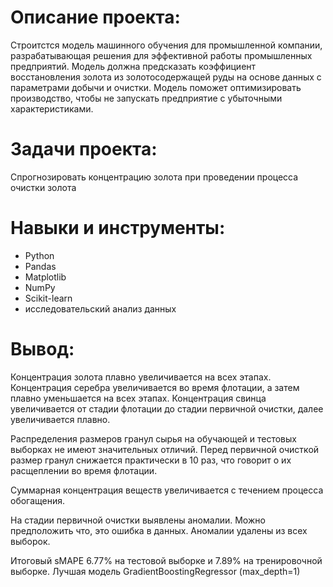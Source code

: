 # Описание проекта: #
Строитстся модель машинного обучения для промышленной компании, разрабатывающая решения для эффективной работы промышленных предприятий. Модель должна предсказать коэффициент восстановления золота из золотосодержащей руды на основе данных с параметрами добычи и очистки. Модель поможет оптимизировать производство, чтобы не запускать предприятие с убыточными характеристиками.

# Задачи проекта: #
Спрогнозировать концентрацию золота при проведении процесса очистки золота

# Навыки и инструменты: #
* Python
* Pandas
* Matplotlib
* NumPy
* Scikit-learn
* исследовательский анализ данных

# Вывод: #
Концентрация золота плавно увеличивается на всех этапах. Концентрация серебра увеличивается во время флотации, а затем плавно уменьшается на всех этапах. Концентрация свинца увеличивается от стадии флотации до стадии первичной очистки, далее увеличивается плавно.

Распределения размеров гранул сырья на обучающей и тестовых выборках не имеют значительных отличий. Перед первичной очисткой размер гранул снижается практически в 10 раз, что говорит о их расщеплении во время флотации.

Суммарная концентрация веществ увеличивается с течением процесса обогащения.

На стадии первичной очистки выявлены аномалии. Можно предположить что, это ошибка в данных. Аномалии удалены из всех выборок.

Итоговый sMAPE 6.77% на тестовой выборке и 7.89% на тренировочной выборке. Лучшая модель GradientBoostingRegressor (max_depth=1)
